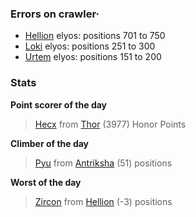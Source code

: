 ### Errors on crawler·
- [Hellion](/#/ranking/Hellion) elyos: positions 701 to 750
- [Loki](/#/ranking/Loki) elyos: positions 251 to 300
- [Urtem](/#/ranking/Urtem) elyos: positions 151 to 200


### Stats

**Point scorer of the day**
>[Hecx](/#/character/Thor/1289690) from [Thor](/#/ranking/Thor)  (3977) Honor Points


**Climber of the day**
>[Pyu](/#/character/Antriksha/752672) from [Antriksha](/#/ranking/Antriksha)  (51) positions


**Worst of the day**
>[Zircon](/#/character/Hellion/350388) from [Hellion](/#/ranking/Hellion)  (-3) positions


